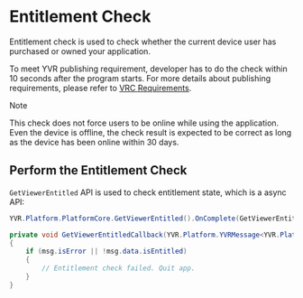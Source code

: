 # Entitlement Check

Entitlement check is used to check whether the current device user has purchased or owned your application.

To meet YVR publishing requirement, developer has to do the check within 10 seconds after the program starts. For more details about publishing requirements, please refer to [VRC Requirements](https://developer.yvrdream.com/yvrdoc/vrce/articles/Security1.html).

> [!Note]
> This check does not force users to be online while using the application. Even the device is offline, the check result is expected to be correct as long as the device has been online within 30 days.

## Perform the Entitlement Check

`GetViewerEntitled` API is used to check entitlement state, which is a async API: 

```csharp
YVR.Platform.PlatformCore.GetViewerEntitled().OnComplete(GetViewerEntitledCallback);

private void GetViewerEntitledCallback(YVR.Platform.YVRMessage<YVR.Platform.Entitlement> msg)
{
    if (msg.isError || !msg.data.isEntitled)
    {
        // Entitlement check failed. Quit app.
    }
}
```
